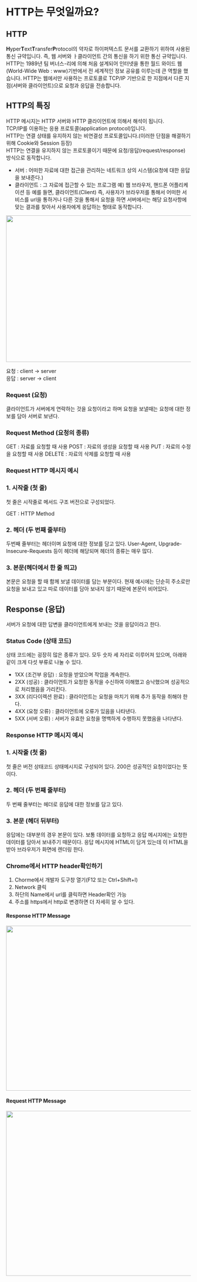 # HTTP는 무엇일까요?
## HTTP
**H**yper**T**ext**T**ransfer**P**rotocol의 약자로 하이퍼텍스트 문서를 교환하기 위하여 사용된 통신 규약입니다. 즉, 웹 서버와 ㅏ클라이언트 간의 통신을 하기 위한 통신 규약입니다. HTTP는 1989년 팀 버너스-리에 의해 처음 설계되어 인터넷을 통한 월드 와이드 웹(World-Wide Web : www)기반에서 전 세계적인 정보 공유를 이루는데 큰 역할을 했습니다.
HTTP는 웹에서만 사용하는 프로토콜로 TCP/IP 기반으로 한 지점에서 다른 지점(서버와 클라이언트)으로 요청과 응답을 전송합니다.
## HTTP의 특징
HTTP 메시지는 HTTP 서버와 HTTP 클라이언트에 의해서 해석이 됩니다.  
TCP/IP를 이용하는 응용 프로토콜(application protocol)입니다.  
HTTP는 연결 상태를 유지하지 않는 비연결성 프로토콜입니다.(이러한 단점을 해결하기 위해 Cookie와 Session 등장)  
HTTP는 연결을 유지하지 않는 프로토콜이기 때문에 요청/응답(request/response) 방식으로 동작합니다.
- 서버 : 어떠한 자료에 대한 접근을 관리하는 네트워크 상의 시스템(요청에 대한 응답을 보내준다.)
- 클라이언트 : 그 자료에 접근할 수 있는 프로그램
예) 웹 브라우저, 핸드폰 어플리케이션 등
예를 들면, 클라이언트(Client) 즉, 사용자가 브라우저를 통해서 어떠한 서비스를 url을 통하거나 다른 것을 통해서 요청을 하면 서버에서는 해당 요청사항에 맞는 결과를 찾아서 사용자에게 응답하는 형태로 동작합니다.

<img src="https://user-images.githubusercontent.com/101981594/166189002-a56f92ba-06ff-4b40-b948-7ae43936048f.jpg" width="800px" height="400px"/>

요청 : client -> server  
응답 : server -> client
### Request (요청)
클라이언트가 서버에게 연락하는 것을 요청이라고 하며 요청을 보낼때는 요청에 대한 정보를 담아 서버로 보낸다.
### Request Method (요청의 종류)
GET : 자료를 요청할 때 사용
POST : 자료의 생성을 요청할 때 사용
PUT : 자료의 수정을 요청할 때 사용
DELETE : 자료의 삭제를 요청할 때 사용
### Request HTTP 메시지 예시


### 1. 시작줄 (첫 줄)
첫 줄은 시작줄로 메서드 구조 버전으로 구성되었다.

GET : HTTP Method

### 2. 헤더 (두 번째 줄부터)
두번째 줄부터는 헤더이며 요청에 대한 정보를 담고 있다. User-Agent, Upgrade-Insecure-Requests 등이 헤더에 해당되며 헤더의 종류는 매우 많다.

### 3. 본문(헤더에서 한 줄 띄고)
본문은 요청을 할 때 함께 보낼 데이터를 담는 부분이다. 현재 예시에는 단순히 주소로만 요청을 보내고 있고 따로 데이터를 담아 보내지 않기 때문에 본문이 비어있다.

## Response (응답)
서버가 요청에 대한 답변을 클라이언트에게 보내는 것을 응답이라고 한다.

### Status Code (상태 코드)
상태 코드에는 굉장히 많은 종류가 있다. 모두 숫자 세 자리로 이루어져 있으며, 아래와 같이 크게 다섯 부류로 나눌 수 있다.

- 1XX (조건부 응답) : 요청을 받았으며 작업을 계속한다.
- 2XX (성공) : 클라이언트가 요청한 동작을 수신하여 이해했고 승낙했으며 성공적으로 처리했음을 가리킨다.
- 3XX (리다이렉션 완료) : 클라이언트는 요청을 마치기 위해 추가 동작을 취해야 한다.
- 4XX (요청 오류) : 클라이언트에 오류가 있음을 나타낸다.
- 5XX (서버 오류) : 서버가 유효한 요청을 명백하게 수행하지 못했음을 나타낸다.

### Response HTTP 메시지 예시


### 1. 시작줄 (첫 줄)
첫 줄은 버전 상태코드 상태메시지로 구성되어 있다. 200은 성공적인 요청이었다는 뜻이다.

### 2. 헤더 (두 번째 줄부터)
두 번째 줄부터는 헤더로 응답에 대한 정보를 담고 있다.

### 3. 본문 (헤더 뒤부터)
응답에는 대부분의 경우 본문이 있다. 보통 데이터를 요청하고 응답 메시지에는 요청한 데이터를 담아서 보내주기 때문이다. 응답 메시지에 HTML이 담겨 있는데 이 HTML을 받아 브라우저가 화면에 렌더링 한다.

### Chrome에서 HTTP header확인하기
1. Chorme에서 개발자 도구창 열기(F12 또는 Ctrl+Shift+I)
2. Network 클릭
3. 하단의 Name에서 url를 클릭하면 Header확인 가능
4. 주소를 https에서 http로 변경하면 더 자세히 알 수 있다.
#### Response HTTP Message
<img src="https://user-images.githubusercontent.com/101981594/166188990-419d3a9d-e72e-48db-aa21-140a2115de4a.jpg" width="800px" height="450px"/>

#### Request HTTP Message
<img src="https://user-images.githubusercontent.com/101981594/166188969-8f8a2377-7f99-4e28-9156-effe43720504.jpg" width="800px" height="450px"/>